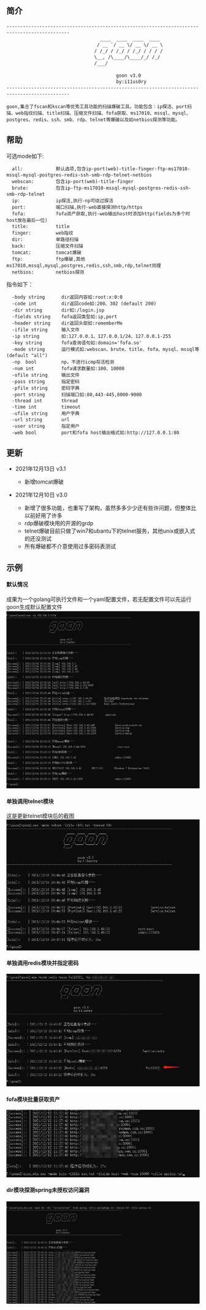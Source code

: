 ## 简介
```
---------------------------------------------------------------------------------------------
                                  ____  ____  ____  ____
                                 / __ `/ __ \/ __ \/ __ \
                                / /_/ / /_/ / /_/ / / / /
                                \__, /\____/\____/_/ /_/
                                /___/

                                        goon v3.0
                                        by:i11us0ry
---------------------------------------------------------------------------------------------

goon,集合了fscan和kscan等优秀工具功能的扫描爆破工具。功能包含：ip探活、port扫描、web指纹扫描、title扫描、压缩文件扫描、fofa获取、ms17010、mssql、mysql、postgres、redis、ssh、smb、rdp、telnet等爆破以及如netbios探测等功能。
```

## 帮助
可选mode如下:
```
  all:            默认选项,包含ip-port(web)-title-finger-ftp-ms17010-mssql-mysql-postgres-redis-ssh-smb-rdp-telnet-netbios
  webscan:        包含ip-port(web)-title-finger
  brute:          包含ip-ftp-ms17010-mssql-mysql-postgres-redis-ssh-smb-rdp-telnet
  ip:             ip探活,执行-np可绕过探活
  port:           端口扫描,执行-web直接探测http/https
  fofa:           fofa资产获取,执行-web输出host时添加http(fields为多个时host放在最后一位)
  title:          title
  finger:         web指纹
  dir:            单路径扫描
  back:           压缩文件扫描
  tomcat:         tomcat爆破
  ftp:            ftp爆破,其他ms17010,mssql,mysql,postgres,redis,ssh,smb,rdp,telnet同理
  netbios:        netbios探测
```

指令如下：
```
  -body string      dir返回内容如:root:x:0:0
  -code int         dir返回code如:200、302 (default 200)
  -dir string       dir如:/login.jsp
  -fields string    fofa返回类型如:ip,port
  -header string    dir返回头部如:rememberMe
  -ifile string     输入文件
  -ip string        如:127.0.0.1、127.0.0.1/24、127.0.0.1-255
  -key string       fofa查询语句如:domain='fofa.so'
  -mode string      运行模式如:webscan、brute、title、fofa、mysql、mssql等 (default "all")
  -np  bool         np，不进行icmp存活检测
  -num int          fofa请求数量如:100、10000
  -ofile string     输出文件
  -pass string      指定密码
  -pfile string     密码字典
  -port string      扫描端口如:80,443-445,8000-9000
  -thread int       thread
  -time int         timeout
  -ufile string     用户字典
  -url string       url
  -user string      指定用户
  -web bool         port和fofa host输出格式如:http://127.0.0.1:80
```

## 更新
- 2021年12月13日 v3.1
   - 新增tomcat爆破

- 2021年12月10日 v3.0
   - 新增了很多功能，也重写了架构，虽然多多少少还有些许问题，但整体比以前好用了许多
   - rdp爆破模块用的开源的grdp
   - telnet爆破目前只做了win7和ubantu下的telnet服务，其他unix或嵌入式的还没测试
   - 所有爆破都不介意使用过多密码表测试

## 示例
#### 默认情况
成果为一个golang可执行文件和一个yaml配置文件，若无配置文件可以先运行goon生成默认配置文件
![1](iamge/1.png)

#### 单独调用telnet模块
这是更新telnet模块后的截图
![1](iamge/telnet.png)

#### 单独调用redis模块并指定密码

![1](iamge/redis.png)

#### fofa模块批量获取资产

![1](iamge/fofa.png)

#### dir模块探测spring未授权访问漏洞

![1](iamge/dir_spring.png)

